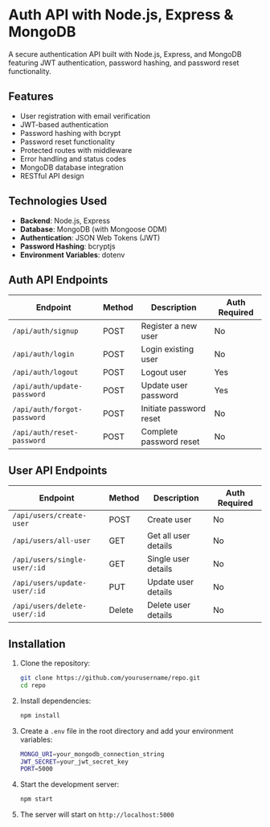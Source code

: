 # Auth API with Node.js, Express & MongoDB

A secure authentication API built with Node.js, Express, and MongoDB featuring JWT authentication, password hashing, and password reset functionality.

## Features

- User registration with email verification
- JWT-based authentication
- Password hashing with bcrypt
- Password reset functionality
- Protected routes with middleware
- Error handling and status codes
- MongoDB database integration
- RESTful API design

## Technologies Used

- **Backend**: Node.js, Express
- **Database**: MongoDB (with Mongoose ODM)
- **Authentication**: JSON Web Tokens (JWT)
- **Password Hashing**: bcryptjs
- **Environment Variables**: dotenv

## Auth API Endpoints

| Endpoint                | Method | Description                     | Auth Required |
|-------------------------|--------|---------------------------------|---------------|
| `/api/auth/signup`      | POST   | Register a new user             | No            |
| `/api/auth/login`       | POST   | Login existing user             | No            |
| `/api/auth/logout`      | POST   | Logout user                     | Yes           |
| `/api/auth/update-password` | POST | Update user password           | Yes          |
| `/api/auth/forgot-password` | POST | Initiate password reset       | No            |
| `/api/auth/reset-password` | POST  | Complete password reset       | No            |

## User API Endpoints

| Endpoint                | Method | Description                     | Auth Required |
|-------------------------|--------|---------------------------------|---------------|
| `/api/users/create-user`      | POST   | Create user               | No            |
| `/api/users/all-user`   | GET   | Get all user details                  | No            |
| `/api/users/single-user/:id`       | GET   | Single user details      | No            |
| `/api/users/update-user/:id` | PUT | Update user details          | No            |
| `/api/users/delete-user/:id` | Delete | Delete user details          | No            |

## Installation

1. Clone the repository:
   ```bash
   git clone https://github.com/yourusername/repo.git
   cd repo
   
2. Install dependencies:
    ```bash
    npm install

3. Create a `.env` file in the root directory and add your environment variables:
    ```bash
    MONGO_URI=your_mongodb_connection_string
    JWT_SECRET=your_jwt_secret_key
    PORT=5000
4. Start the development server:
    ```bash
    npm start
5. The server will start on `http://localhost:5000`